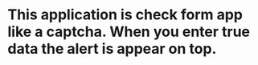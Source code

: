 # This application is check form app like a captcha. When you enter true data the alert is appear on top.
